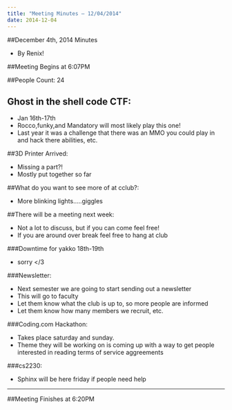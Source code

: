 ```yaml
---
title: "Meeting Minutes – 12/04/2014"
date: 2014-12-04
---
```

##December 4th, 2014 Minutes
* By Renix!

##Meeting Begins at 6:07PM

##People Count: 24

## Ghost in the shell code CTF:
* Jan 16th-17th
* Rocco,funky,and Mandatory will most likely play this one!
* Last year it was a challenge that there was an MMO you could play in and hack there abilities, etc.

##3D Printer Arrived:
* Missing a part?!
* Mostly put together so far

##What do you want to see more of at cclub?:
* More blinking lights.....giggles

##There will be a meeting next week:
* Not a lot to discuss, but if you can come feel free!
* If you are around over break feel free to hang at club

###Downtime for yakko 18th-19th
* sorry </3

###Newsletter:
* Next semester we are going to start sending out a newsletter
* This will go to faculty 
* Let them know what the club is up to, so more people are informed
* Let them know how many members we recruit, etc.

###Coding.com Hackathon:
* Takes place saturday and sunday.
* Theme they will be working on is coming up with a way to get people interested in reading terms of service aggreements

###cs2230:
* Sphinx will be here friday if people need help

- - -

##Meeting Finishes at 6:20PM

